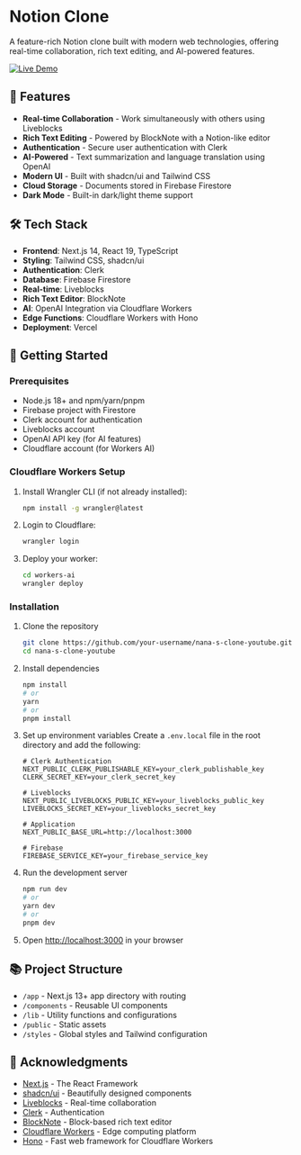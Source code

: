 # Notion Clone

A feature-rich Notion clone built with modern web technologies, offering real-time collaboration, rich text editing, and AI-powered features.

[![Live Demo](https://img.shields.io/badge/Live%20Demo-000000?style=for-the-badge&logo=vercel&logoColor=white)](https://nana-notion-clone.vercel.app/)

## 🚀 Features

- **Real-time Collaboration** - Work simultaneously with others using Liveblocks
- **Rich Text Editing** - Powered by BlockNote with a Notion-like editor
- **Authentication** - Secure user authentication with Clerk
- **AI-Powered** - Text summarization and language translation using OpenAI
- **Modern UI** - Built with shadcn/ui and Tailwind CSS
- **Cloud Storage** - Documents stored in Firebase Firestore
- **Dark Mode** - Built-in dark/light theme support

## 🛠️ Tech Stack

- **Frontend**: Next.js 14, React 19, TypeScript
- **Styling**: Tailwind CSS, shadcn/ui
- **Authentication**: Clerk
- **Database**: Firebase Firestore
- **Real-time**: Liveblocks
- **Rich Text Editor**: BlockNote
- **AI**: OpenAI Integration via Cloudflare Workers
- **Edge Functions**: Cloudflare Workers with Hono
- **Deployment**: Vercel

## 🚀 Getting Started

### Prerequisites

- Node.js 18+ and npm/yarn/pnpm
- Firebase project with Firestore
- Clerk account for authentication
- Liveblocks account
- OpenAI API key (for AI features)
- Cloudflare account (for Workers AI)

### Cloudflare Workers Setup

1. Install Wrangler CLI (if not already installed):
   ```bash
   npm install -g wrangler@latest
   ```

2. Login to Cloudflare:
   ```bash
   wrangler login
   ```

3. Deploy your worker:
   ```bash
   cd workers-ai
   wrangler deploy
   ```

### Installation

1. Clone the repository
   ```bash
   git clone https://github.com/your-username/nana-s-clone-youtube.git
   cd nana-s-clone-youtube
   ```

2. Install dependencies
   ```bash
   npm install
   # or
   yarn
   # or
   pnpm install
   ```

3. Set up environment variables
   Create a `.env.local` file in the root directory and add the following:
   ```
   # Clerk Authentication
   NEXT_PUBLIC_CLERK_PUBLISHABLE_KEY=your_clerk_publishable_key
   CLERK_SECRET_KEY=your_clerk_secret_key
   
   # Liveblocks
   NEXT_PUBLIC_LIVEBLOCKS_PUBLIC_KEY=your_liveblocks_public_key
   LIVEBLOCKS_SECRET_KEY=your_liveblocks_secret_key
   
   # Application
   NEXT_PUBLIC_BASE_URL=http://localhost:3000
   
   # Firebase
   FIREBASE_SERVICE_KEY=your_firebase_service_key
   ```

4. Run the development server
   ```bash
   npm run dev
   # or
   yarn dev
   # or
   pnpm dev
   ```

5. Open [http://localhost:3000](http://localhost:3000) in your browser

## 📚 Project Structure

- `/app` - Next.js 13+ app directory with routing
- `/components` - Reusable UI components
- `/lib` - Utility functions and configurations
- `/public` - Static assets
- `/styles` - Global styles and Tailwind configuration



## 🙏 Acknowledgments

- [Next.js](https://nextjs.org/) - The React Framework
- [shadcn/ui](https://ui.shadcn.com/) - Beautifully designed components
- [Liveblocks](https://liveblocks.io/) - Real-time collaboration
- [Clerk](https://clerk.dev/) - Authentication
- [BlockNote](https://www.blocknotejs.org/) - Block-based rich text editor
- [Cloudflare Workers](https://workers.cloudflare.com/) - Edge computing platform
- [Hono](https://hono.dev/) - Fast web framework for Cloudflare Workers